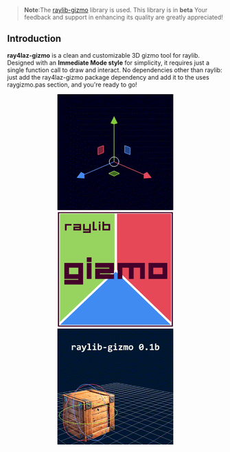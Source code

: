 > **Note**:The [raylib-gizmo](https://github.com/cloudofoz/raylib-gizmo) library is used. This library is in **beta** Your feedback and support in enhancing its quality are greatly appreciated!

## Introduction

**ray4laz-gizmo** is a clean and customizable 3D gizmo tool for raylib. Designed with an **Immediate Mode style** for simplicity, it requires just a single function call to draw and interact. No dependencies other than raylib: just add the ray4laz-gizmo package dependency and add it to the uses raygizmo.pas section, and you're ready to go!

<p align="center">
  <img src="res/raylib-gizmo-types.gif" alt="raylib-gizmo types">
  <img src="res/raygizmo_icon.svg" alt="raylib-gizmo icon" width="270" height="270">
  <img src="res/raylib-gizmo.gif" alt="raylib-gizmo example">
</p>
